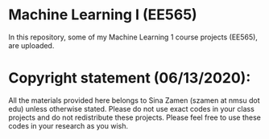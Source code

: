 # Machine Learning I (EE565)
In this repository, some of my Machine Learning 1 course projects (EE565), are uploaded.  

# Copyright statement (06/13/2020): 

All the materials provided here belongs to Sina Zamen (szamen at nmsu dot edu) unless otherwise stated. Please do not use exact codes in your class projects and do not redistribute these projects. Please feel free to use these codes in your research as you wish. 
